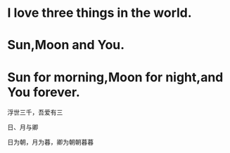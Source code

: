<html lang="en">
<head>
    <meta charset="UTF-8">
</head>
<body>
<h1>I love three things in the world.</h1>
<h1>Sun,Moon and You.</h1>
<h1>Sun for morning,Moon for night,and You forever.</h1>
<p>浮世三千，吾爱有三</p>
<p>日、月与卿</p>
<p>日为朝，月为暮，卿为朝朝暮暮</p>
</body>
</html>
